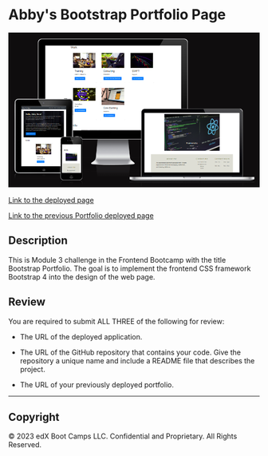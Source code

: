 # Abby's Bootstrap Portfolio Page

[![Am I Responsive Mockup](./docs/amiresponsive.png)](https://abbyedxcmk.github.io/Bootstrap-Portfolio/)

[Link to the deployed page](https://abbyedxcmk.github.io/Bootstrap-Portfolio/)

[Link to the previous Portfolio deployed page](https://abbyedxcmk.github.io/Abby-Portfolio-Page/)


## Description
This is Module 3 challenge in the Frontend Bootcamp with the title Bootstrap Portfolio. The goal is to implement the frontend CSS framework Bootstrap 4 into the design of the web page.



## Review

You are required to submit ALL THREE of the following for review:

* The URL of the deployed application.

* The URL of the GitHub repository that contains your code. Give the repository a unique name and include a README file that describes the project.

* The URL of your previously deployed portfolio.

---

## Copyright

© 2023 edX Boot Camps LLC. Confidential and Proprietary. All Rights Reserved.
